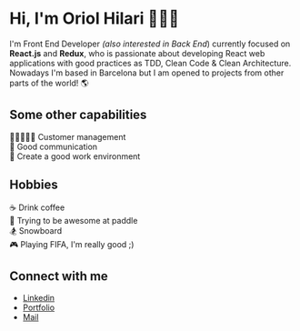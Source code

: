 

# Hi, I'm Oriol Hilari 🙋🏼‍♂️

I'm Front End Developer *(also interested in Back End*) currently focused on **React.js** and **Redux**, who is passionate about  developing React web applications with good practices as TDD, Clean Code & Clean Architecture.<br>Nowadays I'm based in Barcelona but I am opened to projects from other parts of the world! 🌎

## Some other capabilities

🧑🏻‍🤝‍🧑🏽 Customer management<br>💬 Good communication<br>🤗 Create a good work environment

## Hobbies

☕ Drink coffee <br>🎾 Trying to be awesome at paddle <br>🏂 Snowboard <br>🎮 Playing FIFA, I'm really good ;) 

## Connect with me 

- <a target="_blank" href="https://www.linkedin.com/in/oriol-hilari/">Linkedin</a><br>
- <a target="_blank" href="https://ohilari.dev">Portfolio</a><br>
- <a href="mailto:hello@ohilari.dev">Mail</a>



